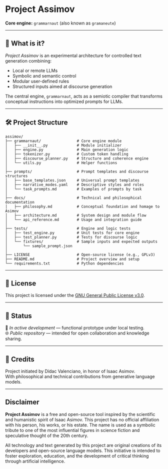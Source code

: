 # Project Assimov

**Core engine:** `grammarnaut` (also known as `gramaneute`)  

---

## 🧠 What is it?

*Project Assimov* is an experimental architecture for controlled text generation combining:
- Local or remote LLMs
- Symbolic and semantic control
- Modular user-defined rules
- Structured inputs aimed at discourse generation

The central engine, `grammarnaut`, acts as a semiotic compiler that transforms conceptual instructions into optimized prompts for LLMs.

---

## 🛠️ Project Structure

```
assimov/
├── grammarnaut/                # Core engine module
│   ├── __init__.py             # Module initializer
│   ├── engine.py               # Main generation logic
│   ├── tokenizer.py            # Custom token handling
│   ├── discourse_planner.py    # Structure and coherence engine
│   └── utils.py                # Helper functions
│
├── prompts/                    # Prompt templates and discourse structures
│   ├── base_templates.json     # Universal prompt templates
│   ├── narrative_modes.yaml    # Descriptive styles and roles
│   └── task_prompts.md         # Examples of prompts by task
│
├── docs/                       # Technical and philosophical documentation
│   ├── philosophy.md           # Conceptual foundation and homage to Asimov
│   ├── architecture.md         # System design and module flow
│   └── api_reference.md        # Usage and integration guide
│
├── tests/                      # Engine and logic tests
│   ├── test_engine.py          # Unit tests for core engine
│   ├── test_planner.py         # Tests for discourse logic
│   └── fixtures/               # Sample inputs and expected outputs
│       └── sample_prompt.json
│
├── LICENSE                     # Open-source license (e.g., GPLv3)
├── README.md                   # Project overview and setup
└── requirements.txt            # Python dependencies
```

---

## 📜 License

This project is licensed under the [GNU General Public License v3.0](LICENSE).

---

## 📡 Status

🔬 *In active development* — functional prototype under local testing.  
🌐 *Public repository* — intended for open collaboration and knowledge sharing.

---

## 🤝 Credits

Project initiated by Dídac Valenciano, in honor of Isaac Asimov.  
With philosophical and technical contributions from generative language models.

---

## Disclaimer

**Project Assimov** is a free and open-source tool inspired by the scientific and humanistic spirit of Isaac Asimov. This project has no official affiliation with his person, his works, or his estate. The name is used as a symbolic tribute to one of the most influential figures in science fiction and speculative thought of the 20th century.

All technology and text generated by this project are original creations of its developers and open-source language models. This initiative is intended to foster exploration, education, and the development of critical thinking through artificial intelligence.
